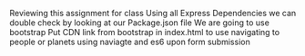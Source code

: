 Reviewing this assignment for class
Using all Express
Dependencies we can double check by looking at our Package.json file
We are going to use bootstrap
Put CDN link from bootstrap in index.html to use
navigating to people or planets using naviagte and es6 upon form submission